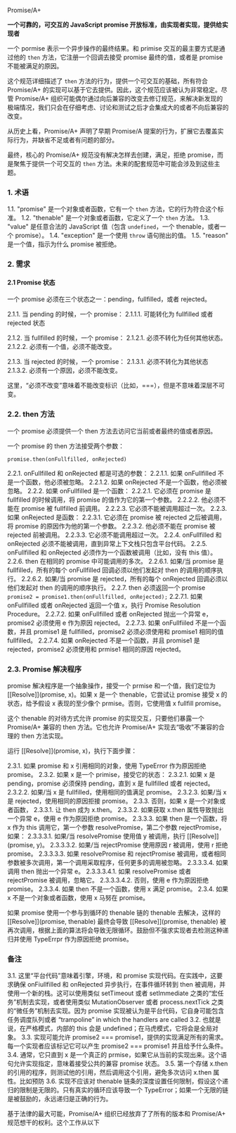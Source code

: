 Promise/A+

**一个可靠的，可交互的 JavaScript promise 开放标准，由实现者实现，提供给实现者**

一个 pormise 表示一个异步操作的最终结果。和 primise 交互的最主要方式是通过他的 `then` 方法，它注册一个回调去接受 promise 最终的值，或者是 promise 不能被满足的原因。

这个规范详细描述了 `then` 方法的行为，提供一个可交互的基础，所有符合 Promise/A+ 的实现可以基于它去提供。因此，这个规范应该被认为非常稳定。尽管 Promise/A+ 组织可能偶尔通过向后兼容的改变去修订规范，来解决新发现的极端情况，我们只会在仔细考虑、讨论和测试之后才会集成大的或者不向后兼容的改变。

从历史上看，Promise/A+ 声明了早期 Promise/A 提案的行为，扩展它去覆盖实际行为，并缺省不足或者有问题的部分。

最终，核心的 Promise/A+ 规范没有解决怎样去创建，满足，拒绝 promise，而是聚焦于提供一个可交互的 `then` 方法。未来的配套规范中可能会涉及到这些主题。

### 1. 术语

1.1. "promise" 是一个对象或者函数，它有一个 `then` 方法，它的行为符合这个标准。
1.2. "thenable" 是一个对象或者函数，它定义了一个 `then` 方法。
1.3. "value" 是任意合法的 JavaScript 值（包含 `undefined`，一个 thenable，或者一个 promise）。
1.4. "exception" 是一个使用 `throw` 语句抛出的值。
1.5. "reason" 是一个值，指示为什么 promise 被拒绝。

### 2. 需求

#### 2.1 Promise 状态

一个 promise 必须在三个状态之一：pending，fullfilled，或者 rejected。

2.1.1. 当 pending 的时候，一个 promise：
    2.1.1.1. 可能转化为 fullfilled 或者 rejected 状态

2.1.2. 当 fullfilled 的时候，一个 promise：
    2.1.2.1. 必须不转化为任何其他状态。
    2.1.2.2. 必须有一个值，必须不能改变。

2.1.3. 当 rejected 的时候，一个 promise：
    2.1.3.1. 必须不转化为其他状态
    2.1.3.2. 必须有一个原因，必须不能改变。

这里，“必须不改变”意味着不能改变标识（比如，===），但是不意味着深层不可变。


### 2.2. then 方法

一个 promise 必须提供一个 then 方法去访问它当前或者最终的值或者原因。

一个 promise 的 then 方法接受两个参数：

```
promise.then(onFullfilled, onRejected)
```

2.2.1. onFullfilled 和 onRejected 都是可选的参数：
    2.2.1.1. 如果 onFullfilled 不是一个函数，他必须被忽略。
    2.2.1.2. 如果 onRejected 不是一个函数，他必须被忽略。
2.2.2. 如果 onFullfilled 是一个函数：
    2.2.2.1. 它必须在 promise 是 fullfilled 的时候调用，将 promise 的值作为它的第一个参数。
    2.2.2.2. 他必须不能在 promise 被 fullfilled 前调用。
    2.2.2.3. 它必须不能被调用超过一次。
2.2.3. 如果 onRejected 是函数：
    2.2.3.1. 它必须在 promise 被 rejected 之后被调用，将 promise 的原因作为他的第一个参数。
    2.2.3.2. 他必须不能在 promise 被 rejected 前被调用。
    2.2.3.3. 它必须不能调用超过一次。
2.2.4. onFullfilled 和 onRejected 必须不能被调用，直到异常上下文栈只包含平台代码。
2.2.5. onFullfilled 和 onRejected 必须作为一个函数被调用（比如，没有 this 值）。
2.2.6. then 在相同的 promise 中可能调用的多次。
    2.2.6.1. 如果/当 promise 是 fullfilled，所有的每个 onFullfilled 回调必须以他们发起对 then 的调用的顺序执行。
    2.2.6.2. 如果/当 promise 是 rejected，所有的每个 onRejected 回调必须以他们发起对 then 的调用的顺序执行。
2.2.7. then 必须返回一个 promise
    ```
    promise2 = promise1.then(onFullfilled, onRejected);
    ```
    2.2.7.1. 如果 onFullfilled 或者 onRejected 返回一个值 x，执行 Promise Resolution Procedure。
    2.2.7.2. 如果 onFullfilled 或者 onRejected 抛出一个异常 e，promise2 必须使用 e 作为原因 rejected。
    2.2.7.3. 如果 onFullfiiled 不是一个函数，并且 promise1 是 fullfilled，promise2 必须必须使用和 promise1 相同的值 fullfilled。
    2.2.7.4. 如果 onRejected 不是一个函数，并且 promise1 是 rejected，promise2 必须使用和 prmise1 相同的原因 rejected。


### 2.3. Promise 解决程序

promise 解决程序是一个抽象操作，接受一个 prmise 和一个值，我们定位为 [[Resolve]](promise, x)。如果 x 是一个 thenable，它尝试让 promise 接受 x 的状态，给予假设 x 表现的至少像个 prmise。否则，它使用值 x fullfill promise。

这个 thenable 的对待方式允许 promise 的实现交互，只要他们暴露一个 Promise/A+ 兼容的 then 方法。它也允许 Promise/A+ 实现去“吸收”不兼容的合理的 then 方法实现。

运行 [[Resolve]](promise, x)，执行下面步骤：

2.3.1. 如果 promise 和 x 引用相同的对象，使用 TypeError 作为原因拒绝 promise。
2.3.2. 如果 x 是一个 primise，接受它的状态：
    2.3.2.1. 如果 x 是 pending，promise 必须保持 pending，直到 x 是 fullfilled 或者 rejected。
    2.3.2.2. 如果/当 x 是 fullfilled，使用相同的值满足 promise。
    2.3.2.3. 如果/当 x 是 rejected，使用相同的原因拒接 promise。
2.3.3. 否则，如果 x 是一个对象或者函数，
    2.3.3.1. 让 then 成为 x.then。
    2.3.3.2. 如果获取 x.then 属性导致抛出一个异常 e，使用 e 作为原因拒绝 promise。
    2.3.3.3. 如果 then 是一个函数，将 x 作为 this 调用它，第一个参数 resolvePromise，第二个参数 rejectPromise，如果：
        2.3.3.3.1. 如果/当 resolvePromise 使用值 y 被调用，执行 [[Resolve]](promise, y)。
        2.3.3.3.2. 如果/当 rejectPromise 使用原因 r 被调用，使用 r 拒绝 promise。
        2.3.3.3.3. 如果 resolvePromise 和 rejectPromise 被调用，或者相同参数被多次调用，第一个调用采取程序，任何更多的调用被忽略。
        2.3.3.3.4. 如果调用 then 抛出一个异常 e。
            2.3.3.3.4.1. 如果 resolvePromise 或者 rejectPromise 被调用，忽略它。
            2.3.3.3.4.2. 否则，使用 e 作为原因拒绝 promise。
    2.3.3.4. 如果 then 不是一个函数，使用 x 满足 promise。
2.3.4. 如果 x 不是一个对象或者函数，使用 x 马努在 promise。

如果 promise 使用一个参与到循环的 thenable 链的 thenable 去解决，这样的 [[Resolve]](promise, thenable) 最终会导致 [[Resolve]](promise, thenable) 被再次调用，根据上面的算法将会导致无限循环。鼓励但不强求实现者去检测这种递归并使用 TypeErrpr 作为原因拒绝 promise。


### 备注
3.1. 这里“平台代码”意味着引擎，环境，和 promise 实现代码。在实践中，这要求确保 onFiullfilled 和 onRejected 异步执行，在事件循环转到 then 被调用，并使用一个新的栈。这可以使用类似 setTimeout 或者 setImmediate 之类的“宏任务”机制去实现，或者使用类似 MutationObserver 或者 process.nextTick 之类的“微任务”机制去实现。因为 promise 实现被认为是平台代码，它自身可能包含任务调度队列或者 “trampoline” in which the handlers are called
3.2. 也就是说，在严格模式，内部的 this 会是 undefined；在马虎模式，它将会是全局对象。
3.3. 实现可能允许 promise2 === promise1，提供的实现满足所有的需求。每一个实现者应该标记它可以产生 promise2 === promise1 并且给予什么条件。
3.4. 通常，它只直到 x 是一个真正的 prmise，如果它从当前的实现出来。这个语句允许实现指定，意味着接受公共的兼容 promise 状态。
3.5. 第一个存储 x.then 的引用的程序，则测试他的引用，然后调用这个引用，避免多次访问 x.then 属性。比如预防
3.6. 实现不应该对 thenable 链条的深度设置任何限制，假设这个递归的限制是无限的。只有真实的循环应该导致一个 TypeError；如果一个无限的链是被鼓励的，永远递归是正确的行为。

基于法律的最大可能，Promise/A+ 组织已经放弃了了所有的版本和 Promise/A+ 规范想干的权利。这个工作从以下
